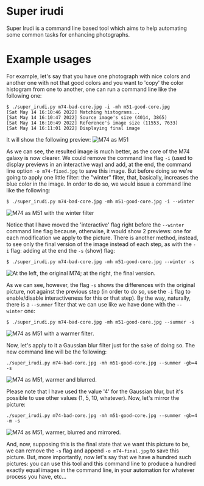 # Super irudi

Super Irudi is a command line based tool which aims to help automating some common tasks for enhancing photographs.

# Example usages

For example, let's say that you have one photograph with nice colors and another one with not that good colors and you want to 'copy' the color histogram from one to another, one can run a command line like the following one:
```
$ ./super_irudi.py m74-bad-core.jpg -i -mh m51-good-core.jpg
[Sat May 14 16:10:46 2022] Matching histograms...
[Sat May 14 16:10:47 2022] Source image's size (4014, 3865)
[Sat May 14 16:10:49 2022] Reference's image size (11553, 7633)
[Sat May 14 16:11:01 2022] Displaying final image
```

It will show the following preview: ![M74 as M51](https://github.com/joxeankoret/super-irudi/blob/main/examples/m74-as-m51.png?raw=true)

As we can see, the resulted image is much better, as the core of the M74 galaxy is now clearer. We could remove the command line flag `-i` (used to display previews in an interactive way) and add, at the end, the command line option `-o m74-fixed.jpg` to save this image. But before doing so we're going to apply one little filter: the "winter" filter, that, basically, increases the blue color in the image. In order to do so, we would issue a command line like the following:

```
$ ./super_irudi.py m74-bad-core.jpg -mh m51-good-core.jpg -i --winter
```
![M74 as M51 with the winter filter](https://github.com/joxeankoret/super-irudi/blob/main/examples/m74-winter.png?raw=true)

Notice that I have moved the 'interactive' flag right before the `--winter` command line flag because, otherwise, it would show 2 previews: one for each modification we apply to the picture. There is another method, instead, to see only the final version of the image instead of each step, as with the `-i` flag: adding at the end the `-s` (show) flag:

```
$ ./super_irudi.py m74-bad-core.jpg -mh m51-good-core.jpg --winter -s
```

![At the left, the original M74; at the right, the final version](https://github.com/joxeankoret/super-irudi/blob/main/examples/m74-winter-diff-original.png?raw=true).

As we can see, however, the flag `-s` shows the differences with the original picture, not against the previous step (in order to do so, use the `-i` flag to enable/disable interactiveness for this or that step). By the way, naturally, there is a `--summer` filter that we can use like we have done with the `--winter` one:

```
$ ./super_irudi.py m74-bad-core.jpg -mh m51-good-core.jpg --summer -s
```

![M74 as M51 with a warmer filter](https://github.com/joxeankoret/super-irudi/blob/main/examples/m74-summer.png?raw=true).

Now, let's apply to it a Gaussian blur filter just for the sake of doing so. The new command line will be the following:

```
./super_irudi.py m74-bad-core.jpg -mh m51-good-core.jpg --summer -gb=4 -s
```

![M74 as M51, warmer and blurred](https://github.com/joxeankoret/super-irudi/blob/main/examples/m74-summer-gb.png?raw=true).

Please note that I have used the value '4' for the Gaussian blur, but it's possible to use other values (1, 5, 10, whatever). Now, let's mirror the picture:

```
./super_irudi.py m74-bad-core.jpg -mh m51-good-core.jpg --summer -gb=4 -m -s
```

![M74 as M51, warmer, blurred and mirrored](https://github.com/joxeankoret/super-irudi/blob/main/examples/m74-summer-gb.png?raw=true).

And, now, supposing this is the final state that we want this picture to be, we can remove the `-s` flag and append `-o m74-final.jpg` to save this picture. But, more importantly, now let's say that we have a hundred such pictures: you can use this tool and this command line to produce a hundred exactly equal images in the command line, in your automation for whatever process you have, etc...

